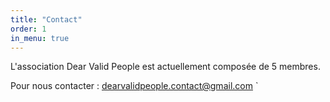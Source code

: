```yaml
---
title: "Contact"
order: 1
in_menu: true
---
```

L'association Dear Valid People est actuellement composée de 5 membres.

Pour nous contacter : [dearvalidpeople.contact@gmail.com](mailto:dearvalidpeople.contact@gmail.com)
` 